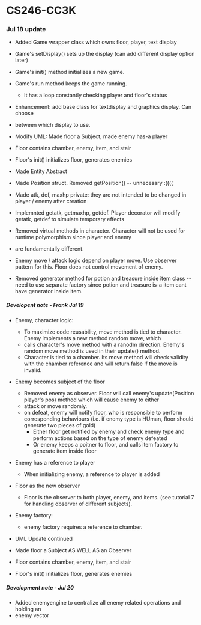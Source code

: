 # CS246-CC3K
### Jul 18 update
- Added Game wrapper class which owns floor, player, text display
- Game's setDisplay() sets up the display (can add different display option later)
- Game's init() method initializes a new game.
- Game's run method keeps the game running.
    - It has a loop constantly checking player and floor's status

- Enhancement: add base class for textdisplay and graphics display. Can choose
- between which display to use. 

- Modify UML: Made floor a Subject, made enemy has-a player
- Floor contains chamber, enemy, item, and stair
- Floor's init() initializes floor, generates enemies

- Made Entity Abstract
- Made Position struct. Removed getPosition() -- unnecesary :((((

- Made atk, def, maxhp private: they are not intended to be changed in player / enemy after creation
- Implemnted getatk, getmaxhp, getdef. Player decorator will modify getatk, getdef to simulate temporary effects
- Removed virtual methods in character. Character will not be used for runtime polymorphism since player and enemy
- are fundamentally different.

- Enemy move / attack logic depend on player move. Use observer pattern for this. Floor does not control movement of enemy.
- Removed generator method for potion and treasure inside item class -- need to use separate factory since potion and treasure is-a item cant have generator inside item.

##### Developent note - Frank Jul 19
- Enemy, character logic:
    - To maximize code reusability, move method is tied to character. Enemy implements a new method random move, which
    - calls character's move method with a ranodm direction. Enemy's random move method is used in their update() method.
    - Character is tied to a chamber. Its move method will check validity with the chamber reference and will return false if the move is invalid.
- Enemy becomes subject of the floor
    - Removed enemy as observer. Floor will call enemy's update(Position player's pos) method which will cause enemy to either
    - attack or move randomly.
    - on defeat, enemy will notify floor, who is responsible to perform corresponding behaviours 
    (i.e. if enemy type is HUman, floor should generate two pieces of gold)
        - Either floor get notified by enemy and check enemy type and perform actions based on the type of enemy defeated
        - Or enemy keeps a poitner to floor, and calls item factory to generate item inside floor
- Enemy has a reference to player
    - When initializing enemy, a reference to player is added
- Floor as the new observer
    - Floor is the observer to both player, enemy, and items. (see tutorial 7 for handling observer of different subjects).
- Enemy factory:
    - enemy factory requires a reference to chamber.

- UML Update continued
- Made floor a Subject AS WELL AS an Observer
- Floor contains chamber, enemy, item, and stair
- Floor's init() initializes floor, generates enemies

##### Development note - Jul 20
- Added enemyengine to centralize all enemy related operations and holding an
- enemy vector

